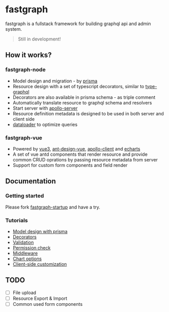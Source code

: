 # fastgraph

fastgraph is a fullstack framework for building graphql api and admin system.

> Still in development!

## How it works?

### fastgraph-node

- Model design and migration - by [prisma](https://github.com/prisma/prisma)
- Resource design with a set of typescript decorators, similar to [type-graphql](https://github.com/MichalLytek/type-graphql)
- Decorators are also available in prisma schema - as triple comment
- Automatically translate resource to graphql schema and resolvers
- Start server with [apollo-server](https://github.com/apollographql/apollo-server)
- Resource definition metadata is designed to be used in both server and client side
- [dataloader](https://github.com/graphql/dataloader) to optimize queries

### fastgraph-vue

- Powered by [vue3](https://github.com/vuejs/core), [ant-design-vue](https://next.antdv.com/docs/vue/introduce), [apollo-client](https://v4.apollo.vuejs.org/) and [echarts](https://echarts.apache.org)
- A set of vue antd components that render resource and provide common CRUD oprations by passing resource metadata from server
- Support for custom form components and field render

## Documentation

### Getting started

Please fork [fastgraph-startup](https://github.com/j-deng/fastgraph-startup) and have a try.

### Tutorials

- [Model design with prisma](https://www.prisma.io/docs/concepts/components/prisma-schema/data-model)
- [Decorators]()
- [Validation]()
- [Permission check]()
- [Middleware]()
- [Chart options]()
- [Client-side customization]()

## TODO

- [ ] File upload
- [ ] Resource Export & Import
- [ ] Common used form components
